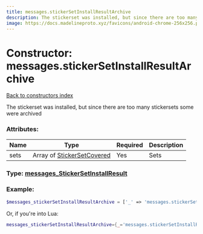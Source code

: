 ```yaml
---
title: messages.stickerSetInstallResultArchive
description: The stickerset was installed, but since there are too many stickersets some were archived
image: https://docs.madelineproto.xyz/favicons/android-chrome-256x256.png
---
```

# Constructor: messages.stickerSetInstallResultArchive  
[Back to constructors index](index.md)



The stickerset was installed, but since there are too many stickersets some were archived

### Attributes:

| Name     |    Type       | Required | Description |
|----------|---------------|----------|-------------|
|sets|Array of [StickerSetCovered](../types/StickerSetCovered.md) | Yes|Sets|



### Type: [messages\_StickerSetInstallResult](../types/messages_StickerSetInstallResult.md)


### Example:

```php
$messages_stickerSetInstallResultArchive = ['_' => 'messages.stickerSetInstallResultArchive', 'sets' => [StickerSetCovered, StickerSetCovered]];
```  


Or, if you're into Lua:

```lua
messages_stickerSetInstallResultArchive={_='messages.stickerSetInstallResultArchive', sets={StickerSetCovered}}

```


